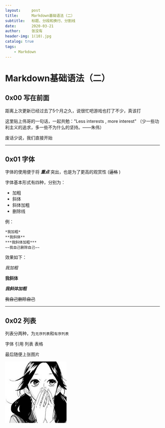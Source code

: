 ```yaml
---
layout:     post
title:      Markdown基础语法（二）
subtitle:   标题、分段和换行、分割线
date:       2020-03-21
author:     张没有
header-img: 1(10).jpg
catalog: true
tags:
    - Markdown
---
```


# Markdown基础语法（二）
## 0x00 写在前面
距离上次更新已经过去了5个月之久，说很忙吧游戏也打了不少，真该打

这里贴上伟哥的一句话，一起共勉："Less interests , more interest"
（少一些功利主义的追求，多一些不为什么的坚持。——朱伟）

废话少说，我们直接开始

---
## 0x01 字体
字体的使用便于将 ***重点*** 突出，也是为了更高的观赏性 (~~逼格~~
)

字体基本形式有四种，分别为：
- 加粗
- 斜体
- 斜体加粗
- 删除线

例：
```
*我加粗*
**我斜体**
***我斜体加粗***
~~我自己删除自己~~
```
效果如下：

*我加粗*

**我斜体**

***我斜体加粗***

~~我自己删除自己~~

---
## 0x02 列表
列表分两种，为`无序列表`和`有序列表`













字体 
引用
列表
表格


最后随便上张图片

![img](/img/ct/avatar_g.jpg)

